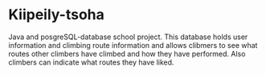 # Kiipeily-tsoha
Java and posgreSQL-database school project.
This database holds user information and climbing route information and allows clibmers to see what routes other climbers have climbed and how they have performed. Also climbers can indicate what routes they have liked.
